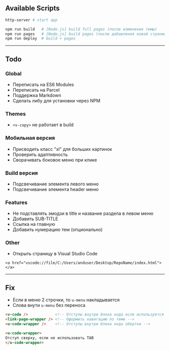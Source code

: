 
## Available Scripts
```bash
http-server # start app
```

```bash
npm run build   # [Node.js] build full pages (после изменения темы)
npm run pages   # [Node.js] build pages (после добавления новой страницы)
npm run deploy  # build + pages
```

---

## Todo

### Global
- Переписать на ES6 Modules
- Переписать на Parcel
- Поддержка Markdown
- Сделать либу для установки через NPM

### Themes
- `<v-copy>` не работает в build

### Мобильная версия
- Присводить класс "xl" для больших картинок
- Проверить адаптивность
- Сворачивать боковое меню при клике

### Build версия
- Подсвечивание элемента левого меню
- Подсвечивание элемента header меню

### Features
- Не подставлять эмодзи в title и название раздела в левом меню
- Добавить SUB-TITLE
- Ссылка на главную
- Добавить нумерацию тем (опционально)

### Other
- Открыть страницу в Visual Studio Code
```
<a href="vscode://file/C:/Users/anduser/Desktop/RepoName/index.html"></a>
```

---

## Fix
- Если в меню 2 строчки, то `u-menu` накладывается
- Слова внути `u-menu` без переноса

```html
<v-code />            <!-- Отступы внутри блока кода если используется `<em>` или другие теги в начале -->
<link-page-wrapper /> <!-- Оформить навигацию по теме -->
<u-code-wrapper />    <!-- Отступы внутри блока кода обертки -->
```

```html
<u-code-wrapper>
Отступ сверху, если не использовать TAB
</u-code-wrapper>
```
